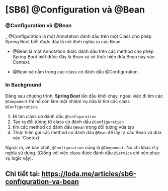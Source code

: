 # [SB6] @Configuration và @Bean

### @Configuration và @Bean
_ @Configuration là một Annotation đánh dấu trên một Class cho phép Spring Boot biết được đây là nơi định nghĩa ra các Bean.

- @Bean là một Annotation được đánh dấu trên các method cho phép Spring Boot biết được đây là Bean và sẽ thực hiện đưa Bean này vào Context.

- @Bean sẽ nằm trong các class có đánh dấu @Configuration.

### In Background
Đằng sau chương trình, **Spring Boot** lần đầu khởi chạy, ngoài việc đi tìm các `@Component` thì nó còn làm một nhiệm vụ nữa là tìm các class `@Configuration`.

1. Đi tìm class có đánh dấu `@Configuration`
2. Tạo ra đối tượng từ class có đánh dấu `@Configuration`
3. tìm các method có đánh dấu `@Bean` trong đối tượng vừa tạo
4. Thực hiện gọi các method có đánh dấu `@Bean` để lấy ra các Bean và đưa vào `Context.

Ngoài ra, về bản chất, `@Configuration` cũng là `@Component`. Nó chỉ khác ở ý nghĩa sử dụng. (Giống với việc class được đánh dấu `@Service` chỉ nên phục vụ logic vậy).


## Chi tiết tại: https://loda.me/articles/sb6-configuration-va-bean